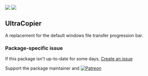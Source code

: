 [![](https://img.shields.io/chocolatey/v/ultracopier?color=green&label=ultracopier)](https://chocolatey.org/packages/ultracopier) [![](https://img.shields.io/chocolatey/dt/ultracopier)](https://chocolatey.org/packages/ultracopier)

## UltraCopier
A replacement for the default windows file transfer progression bar.

### Package-specific issue
If this package isn't up-to-date for some days, [Create an issue](https://github.com/tunisiano187/Chocolatey-packages/issues/new/choose)

Support the package maintainer and [![Patreon](https://cdn.jsdelivr.net/gh/tunisiano187/Chocolatey-packages@d15c4e19c709e7148588d4523ffc6dd3cd3c7e5e/icons/patreon.png)](https://www.patreon.com/tunisiano)
